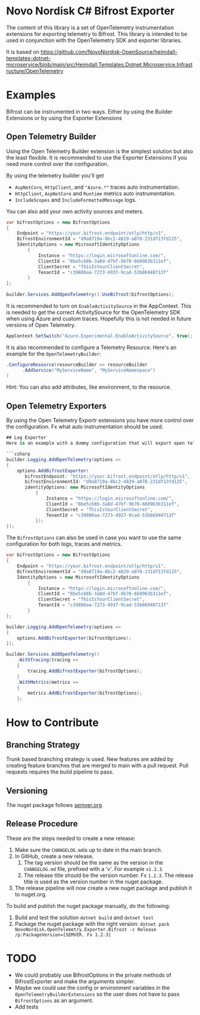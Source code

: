 # Novo Nordisk C# Bifrost Exporter
The content of this library is a set of OpenTelemetry instrumentation extensions for exporting telemetry to Bifrost.
This library is intended to be used in conjunction with the OpenTelemetry SDK and exporter libraries.

It is based on https://github.com/NovoNordisk-OpenSource/heimdall-templates-dotnet-microservice/blob/main/src/Heimdall.Templates.Dotnet.Microservice.Infrastructure/OpenTelemetry

# Examples
Bifrost can be instrumented in two ways. Either by using the Builder Extensions or by using the Exporter Extensions
## Open Telemetry Builder
Using the Open Telemetry Builder extension is the simplest solution but also the least flexible. It is recommended to use the Exporter Extensions if you need more control over the configuration.

By using the telemetry builder you'll get
- `AspNetCore`, `HttpClient`, and `"Azure.*"` traces auto instrumentation.
- `HttpClient`, `AspNetCore` and `Runtime` metrics auto instrumentation.
- `IncludeScopes` and `IncludeFormattedMessage` logs. 

You can also add your own activity sources and meters.

```csharp
var bifrostOptions = new BifrostOptions
{
    Endpoint = "https://your.bifrost.endpoint/otlp/http/v1",
    BifrostEnvironmentId = "d9a8719a-8bc2-4829-a078-231df13fd125",
    IdentityOptions = new MicrosoftIdentityOptions
        {
            Instance = "https://login.microsoftonline.com/",
            ClientId = "8be5cb8b-3a8d-47bf-9b70-660963b311ef",
            ClientSecret = "ThisIsYourClientSecret",
            TenantId = "c39886aa-7273-4937-9cad-53b86940713f"
        }    
};
        
builder.Services.AddOpenTelemetry().UseBifrost(bifrostOptions);
```

It is recommended to turn on `EnableActivitySource` in the AppContext. This is needed to get the correct ActivitySource for the OpenTelemetry SDK when using Azure and custom traces. Hopefully this is not needed in future versions of Open Telemetry. 
```csharp
AppContext.SetSwitch("Azure.Experimental.EnableActivitySource", true);
```

It is also recommended to configure a Telemetry Resource. Here's an example for the `OpenTelemetryBuilder`:
```csharp
.ConfigureResource(resourceBuilder => resourceBuilder
      .AddService("MyServiceName", "MyServiceNamespace")
)
```
Hint: You can also add attributes, like environment, to the resource.


## Open Telemetry Exporters
By using the Open Telemetry Exportr extensions you have more control over the configuration. Fx what auto instrumentation should be used.

```csharp 
## Log Exporter
Here is an example with a dummy configuration that will export open telemetry logs to Bifrost using a service principal.

```csharp
builder.Logging.AddOpenTelemetry(options =>
{
    options.AddBifrostExporter(
       bifrostEndpoint: "https://your.bifrost.endpoint/otlp/http/v1",
       bifrostEnvironmentId: "d9a8719a-8bc2-4829-a078-231df13fd125",
       identityOptions: new MicrosoftIdentityOptions
           {
               Instance = "https://login.microsoftonline.com/",
               ClientId = "8be5cb8b-3a8d-47bf-9b70-660963b311ef",
               ClientSecret = "ThisIsYourClientSecret",
               TenantId = "c39886aa-7273-4937-9cad-53b86940713f"
           });
});
```

The `BifrostOptions` can also be used in case you want to use the same configuration for both logs, traces and metrics.

```csharp
var bifrostOptions = new BifrostOptions
{
    Endpoint = "https://your.bifrost.endpoint/otlp/http/v1",
    BifrostEnvironmentId = "d9a8719a-8bc2-4829-a078-231df13fd125",
    IdentityOptions = new MicrosoftIdentityOptions
        {
            Instance = "https://login.microsoftonline.com/",
            ClientId = "8be5cb8b-3a8d-47bf-9b70-660963b311ef",
            ClientSecret = "ThisIsYourClientSecret",
            TenantId = "c39886aa-7273-4937-9cad-53b86940713f"
        }
};

builder.Logging.AddOpenTelemetry(options =>
{
    options.AddBifrostExporter(bifrostOptions);
});

builder.Services.AddOpenTelemetry()
    .WithTracing(tracing =>
    {
        tracing.AddBifrostExporter(bifrostOptions);
    }
    .WithMetrics(metrics =>
    {
        metrics.AddBifrostExporter(bifrostOptions);
    };
```

# How to Contribute
## Branching Strategy
Trunk based branching strategy is used. New features are added by creating feature branches that are merged to main with a pull request.
Pull requests requires the build pipeline to pass.

## Versioning
The nuget package follows [semver.org](https://www.semver.org).

## Release Procedure
These are the steps needed to create a new release:
1. Make sure the `CHANGELOG.md`is up to date in tha main branch.
2. In GitHub, create a new release.
    1. The tag version should be the same as the version in the `CHANGELOG.md` file, prefixed with a 'v'. For example `v1.2.3`.
    2. The release title should be the version number. Fx `1.2.3`. The release title is used as the version number in the nuget package.
3. The release pipeline will now create a new nuget package and publish it to nuget.org.

To build and publish the nuget package manually, do the following:
1. Build and test the solution `dotnet build` and `dotnet test`
2. Package the nuget package with the right version: `dotnet pack NovoNordisk.OpenTelemetry.Exporter.Bifrost -c Release /p:PackageVersion=[SEMVER. Fx 1.2.3]`

# TODO
- We could probably use BifrostOptions in the private methods of BifrostExporter and make the arguments simpler.
- Maybe we could use the config or environment variables in the `OpenTelemetryBuilderExtensions` so the user does not 
have to pass `BifrostOptions` as an argument.
- Add tests
